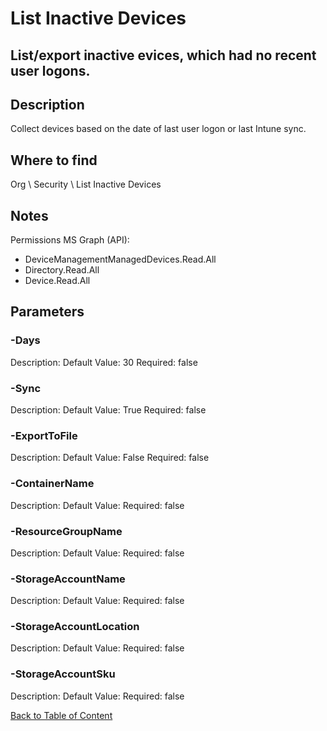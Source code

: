 # List Inactive Devices

## List/export inactive evices, which had no recent user logons.

## Description
Collect devices based on the date of last user logon or last Intune sync.

## Where to find
Org \ Security \ List Inactive Devices

## Notes
Permissions
MS Graph (API):
- DeviceManagementManagedDevices.Read.All
- Directory.Read.All
- Device.Read.All

## Parameters
### -Days
Description: 
Default Value: 30
Required: false

### -Sync
Description: 
Default Value: True
Required: false

### -ExportToFile
Description: 
Default Value: False
Required: false

### -ContainerName
Description: 
Default Value: 
Required: false

### -ResourceGroupName
Description: 
Default Value: 
Required: false

### -StorageAccountName
Description: 
Default Value: 
Required: false

### -StorageAccountLocation
Description: 
Default Value: 
Required: false

### -StorageAccountSku
Description: 
Default Value: 
Required: false


[Back to Table of Content](../../../README.md)

